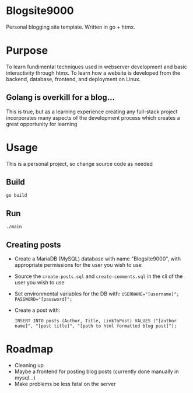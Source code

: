 # Blogsite9000
Personal blogging site template. Written in go + htmx.

# Purpose
To learn fundimental techniques used in webserver development and basic interactivity through htmx.
To learn how a website is developed from the backend, database, frontend, and deployment on Linux.

## Golang is overkill for a blog...
This is true, but as a learning experience creating any full-stack project incorporates many aspects of the development process which creates a great opportunity for learning

# Usage
This is a personal project, so change source code as needed
## Build
`go build`
## Run
`./main`
## Creating posts
- Create a MariaDB (MySQL) database with name "Blogsite9000", with appropriate permissions for the user you wish to use
- Source the `create-posts.sql` and `create-comments.sql` in the cli of the user you wish to use
- Set environmental variables for the DB with: `USERNAME="[username]"; PASSWORD="[password]";`
- Create a post with:
  
   `INSERT INTO posts (Author, Title, LinkToPost) VALUES ("[author name]", "[post title]", "[path to html formatted blog post]");`

# Roadmap
- Cleaning up
- Maybe a frontend for posting blog posts (currently done manually in mysql...)
- Make problems be less fatal on the server
